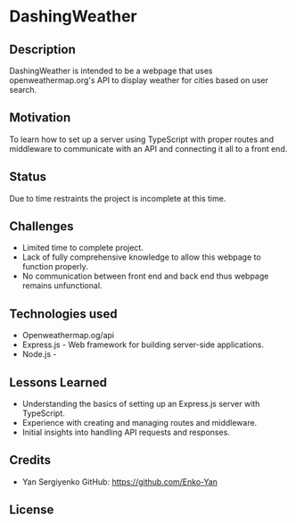 # DashingWeather
## Description 
DashingWeather is intended to be a webpage that uses openweathermap.org's API to display weather for cities based on user search. 
## Motivation
To learn how to set up a server using TypeScript with proper routes and middleware to communicate with an API and connecting it all to a front end.
## Status
Due to time restraints the project is incomplete at this time.
## Challenges 
* Limited time to complete project.
* Lack of fully comprehensive knowledge to allow this webpage to function properly.
* No communication between front end and back end thus webpage remains unfunctional.
## Technologies used
* Openweathermap.og/api
* Express.js - Web framework for building server-side applications.
* Node.js - 
## Lessons Learned
* Understanding the basics of setting up an Express.js server with TypeScript.
* Experience with creating and managing routes and middleware.
* Initial insights into handling API requests and responses.
## Credits
* Yan Sergiyenko
GitHub: https://github.com/Enko-Yan
## License 
